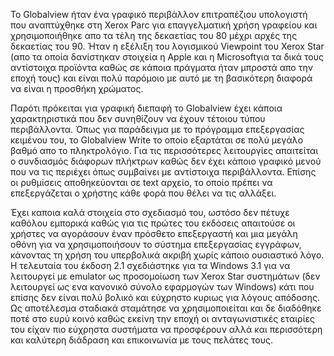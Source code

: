 Το Globalview ήταν ένα γραφικό περιβάλλον επιτραπέζιου υπολογιστή που 
αναπτύχθηκε στη Xerox Parc για επαγγελματική χρήση γραφείου και 
χρησιμοποιήθηκε απο τα τέλη της δεκαετίας του 80 μέχρι αρχές της 
δεκαετίας του 90. Ήταν η εξέλιξη του λογισμικού Viewpoint του Xerox Star 
(απο τα οποία δανίστηκαν στοιχεία η Apple και η Microsoftγια τα δικά 
τους αντίστοιχα προϊόντα καθώς σε κάποια πράγματα ήταν μπροστά απο την 
εποχή τους) και είναι πολύ παρόμοιο με αυτό με τη βασικότερη 
διαφορά να είναι η προσθήκη χρώματος.


Παρότι πρόκειται για γραφική διεπαφή το Globalview έχει κάποια 
χαρακτηριστικά που δεν συνηθίζουν να έχουν τέτοιου τύπου περιβάλλοντα. 
Όπως για παράδειγμα με το πρόγραμμα επεξεργασίας κειμένου του, το 
Globalview Write το οποίο εξαρτάται σε πολύ μεγάλο βαθμό απο το 
πληκτρολόγιο. Για τις περισσότερες λειτουργίες απαιτείται ο συνδιασμός 
διάφορων πλήκτρων καθώς δεν έχει κάποιο γραφικό μενού που να τις 
περιέχει όπως συμβαίνει με αντίστοιχα περιβάλλοντα. Επίσης οι 
ρυθμίσεις αποθηκεύονται σε text αρχείο, το οποίο πρέπει να 
επεξεργάζεται ο χρήστης κάθε φορά που θέλει να τις αλλάξει.

Έχει καποια καλά στοιχεία στο σχεδιασμό του, ωστόσο δεν πέτυχε 
καθόλου εμπορικά καθώς για τις πρώτες του εκδόσεις απαιτούσε οι 
χρήστες να αγοράσουν έναν πρόσθετο επεξεργαστή και μια μεγάλη οθόνη 
για να χρησιμοποιήσουν το σύστημα επεξεργασίας εγγράφων, κάνοντας τη 
χρήση του υπερβολικά ακριβή χωρίς κάποιο ουσιαστικό λόγο. Η τελευταία 
του έκδοση 2.1 σχεδιάστηκε για τα Windows 3.1 για να λειτουργεί με emulator 
ως προσομοίωση των Xerox Star συστημάτων (δεν λειτουργεί ως ενα κανονικό 
σύνολο εφαρμογών των Windows) κάτι που επίσης δεν είναι πολύ βολικό και 
εύχρηστο κυριως για λόγους απόδοσης. Ως αποτέλεσμα σταδιακά σταμάτησε να 
χρησιμοποιείται και δε διαδόθηκε ποτέ στο ευρύ κοινό καθώς εκείνη την 
εποχή οι ανταγωνιστικές εταιρίες του είχαν πιο εύχρηστα συστήματα να 
προσφέρουν αλλά και περισσότερη και καλύτερη διάδραση και επικοινωνία 
με τους πελάτες τους.

